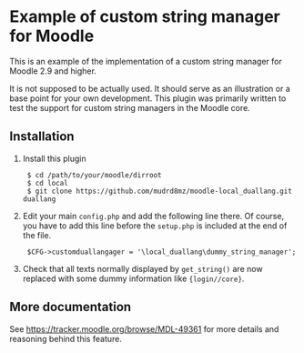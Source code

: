 # Example of custom string manager for Moodle

This is an example of the implementation of a custom string manager for Moodle 2.9 and higher.

It is not supposed to be actually used. It should serve as an illustration or a base point for your own development. This plugin was
primarily written to test the support for custom string managers in the Moodle core.

## Installation

1. Install this plugin

        $ cd /path/to/your/moodle/dirroot
        $ cd local
        $ git clone https://github.com/mudrd8mz/moodle-local_duallang.git duallang

2. Edit your main `config.php` and add the following line there. Of course, you have to add this line before the `setup.php` is
   included at the end of the file.

        $CFG->customduallangager = '\local_duallang\dummy_string_manager';

3. Check that all texts normally displayed by `get_string()` are now replaced with some dummy information like `{login//core}`.

## More documentation

See https://tracker.moodle.org/browse/MDL-49361 for more details and reasoning behind this feature.
